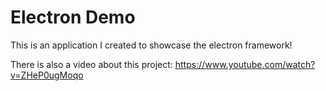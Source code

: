 # Electron Demo
This is an application I created to showcase the electron framework!

There is also a video about this project:
https://www.youtube.com/watch?v=ZHeP0ugMoqo
